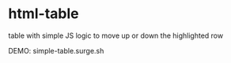 # html-table
table with simple JS logic to move up or down the highlighted row


DEMO: simple-table.surge.sh

